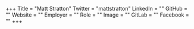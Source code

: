 +++
Title = "Matt Stratton"
Twitter = "mattstratton"
LinkedIn = ""
GitHub = ""
Website = ""
Employer = ""
Role = ""
Image = ""
GitLab = ""
Facebook = ""
+++
